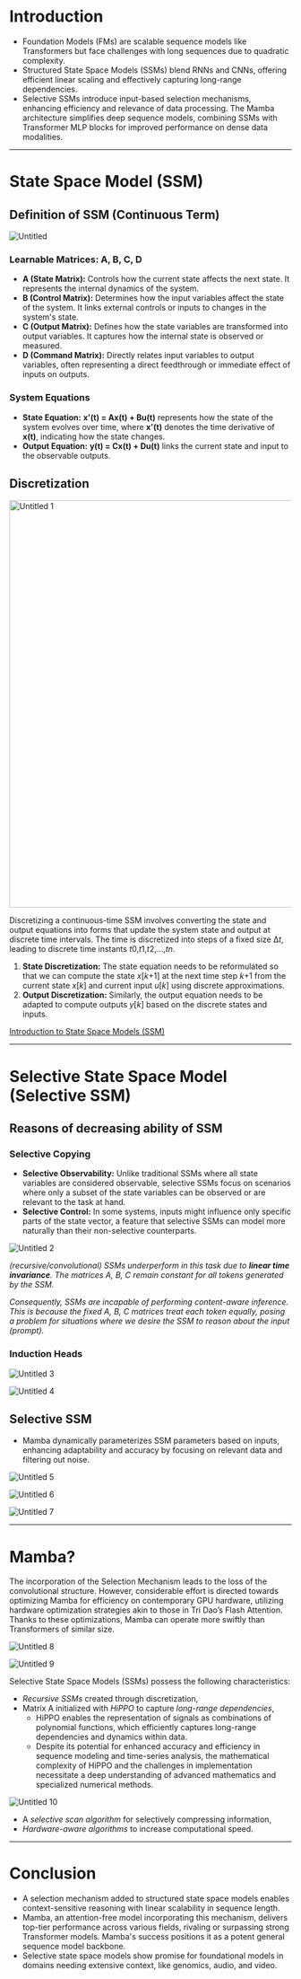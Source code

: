# Introduction

- Foundation Models (FMs) are scalable sequence models like Transformers but face challenges with long sequences due to quadratic complexity.
- Structured State Space Models (SSMs) blend RNNs and CNNs, offering efficient linear scaling and effectively capturing long-range dependencies.
- Selective SSMs introduce input-based selection mechanisms, enhancing efficiency and relevance of data processing. The Mamba architecture simplifies deep sequence models, combining SSMs with Transformer MLP blocks for improved performance on dense data modalities.

---

# State Space Model (SSM)

## Definition of SSM (Continuous Term)

![Untitled](https://github.com/jun-brro/deep-learning-paper-review/assets/115399447/c32e428b-b5c0-41dc-838b-224e2d382d1a)

### **Learnable Matrices: A, B, C, D**

- **A (State Matrix):** Controls how the current state affects the next state. It represents the internal dynamics of the system.
- **B (Control Matrix):** Determines how the input variables affect the state of the system. It links external controls or inputs to changes in the system's state.
- **C (Output Matrix):** Defines how the state variables are transformed into output variables. It captures how the internal state is observed or measured.
- **D (Command Matrix):** Directly relates input variables to output variables, often representing a direct feedthrough or immediate effect of inputs on outputs.

### **System Equations**

- **State Equation:** **x'(t) = Ax(t) + Bu(t)** represents how the state of the system evolves over time, where **x'(t)** denotes the time derivative of **x(t)**, indicating how the state changes.
- **Output Equation:** **y(t) = Cx(t) + Du(t)** links the current state and input to the observable outputs.

## Discretization

<img width="726" alt="Untitled 1" src="https://github.com/jun-brro/deep-learning-paper-review/assets/115399447/5985edf4-9217-4969-8e4d-57be243cb8b6">

Discretizing a continuous-time SSM involves converting the state and output equations into forms that update the system state and output at discrete time intervals. The time is discretized into steps of a fixed size Δ*t*, leading to discrete time instants *t*0,*t*1,*t*2,…,*tn*.

1. **State Discretization:** The state equation needs to be reformulated so that we can compute the state *x*[*k*+1] at the next time step *k*+1 from the current state *x*[*k*] and current input *u*[*k*] using discrete approximations.
2. **Output Discretization:** Similarly, the output equation needs to be adapted to compute outputs *y*[*k*] based on the discrete states and inputs.

[Introduction to State Space Models (SSM)](https://huggingface.co/blog/lbourdois/get-on-the-ssm-train)

---

# Selective State Space Model (Selective SSM)

## Reasons of decreasing ability of SSM

### Selective Copying

- **Selective Observability:** Unlike traditional SSMs where all state variables are considered observable, selective SSMs focus on scenarios where only a subset of the state variables can be observed or are relevant to the task at hand.
- **Selective Control:** In some systems, inputs might influence only specific parts of the state vector, a feature that selective SSMs can model more naturally than their non-selective counterparts.

![Untitled 2](https://github.com/jun-brro/deep-learning-paper-review/assets/115399447/17a08a55-9206-4837-9806-8e775bb9817d)

*(recursive/convolutional) SSMs underperform in this task due to **linear time invariance**. The matrices A, B, C remain constant for all tokens generated by the SSM.*

*Consequently, SSMs are incapable of performing content-aware inference. This is because the fixed A, B, C matrices treat each token equally, posing a problem for situations where we desire the SSM to reason about the input (prompt).*

### Induction Heads

![Untitled 3](https://github.com/jun-brro/deep-learning-paper-review/assets/115399447/2ec5b4b1-38cd-4b99-9c6f-d657cdb6db0c)

![Untitled 4](https://github.com/jun-brro/deep-learning-paper-review/assets/115399447/5972c0a0-cfae-4d10-9071-9f933b24fc60)

## Selective SSM

- Mamba dynamically parameterizes SSM parameters based on inputs, enhancing adaptability and accuracy by focusing on relevant data and filtering out noise.

![Untitled 5](https://github.com/jun-brro/deep-learning-paper-review/assets/115399447/f18707d7-01b4-4b32-bd47-51ecaf75a4f9)

![Untitled 6](https://github.com/jun-brro/deep-learning-paper-review/assets/115399447/eb14d5f5-3da9-43ca-8763-1e8fd217dc56)

![Untitled 7](https://github.com/jun-brro/deep-learning-paper-review/assets/115399447/b8542616-1ae2-46fc-85c2-bc1d5bfd5756)

---

# Mamba?

The incorporation of the Selection Mechanism leads to the loss of the convolutional structure. However, considerable effort is directed towards optimizing Mamba for efficiency on contemporary GPU hardware, utilizing hardware optimization strategies akin to those in Tri Dao’s Flash Attention. Thanks to these optimizations, Mamba can operate more swiftly than Transformers of similar size.

![Untitled 8](https://github.com/jun-brro/deep-learning-paper-review/assets/115399447/8793858c-8f89-4492-b480-e6cce6e58aec)

![Untitled 9](https://github.com/jun-brro/deep-learning-paper-review/assets/115399447/ac78020a-a93b-4c98-9eee-a77da09ff200)

Selective State Space Models (SSMs) possess the following characteristics:

- *Recursive SSMs* created through discretization,
- Matrix A initialized with *HiPPO* to capture *long-range dependencies*,
    - HiPPO enables the representation of signals as combinations of polynomial functions, which efficiently captures long-range dependencies and dynamics within data.
    - Despite its potential for enhanced accuracy and efficiency in sequence modeling and time-series analysis, the mathematical complexity of HiPPO and the challenges in implementation necessitate a deep understanding of advanced mathematics and specialized numerical methods.

![Untitled 10](https://github.com/jun-brro/deep-learning-paper-review/assets/115399447/2d2cd77e-ddac-4edc-804f-07617193a715)

- A *selective scan algorithm* for selectively compressing information,
- *Hardware-aware algorithms* to increase computational speed.

---

# Conclusion

- A selection mechanism added to structured state space models enables context-sensitive reasoning with linear scalability in sequence length.
- Mamba, an attention-free model incorporating this mechanism, delivers top-tier performance across various fields, rivaling or surpassing strong Transformer models. Mamba's success positions it as a potent general sequence model backbone.
- Selective state space models show promise for foundational models in domains needing extensive context, like genomics, audio, and video.
